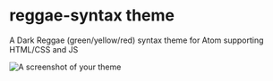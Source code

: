 # reggae-syntax theme

A Dark Reggae (green/yellow/red) syntax theme for Atom supporting HTML/CSS and JS

![A screenshot of your theme](https://f.cloud.github.com/assets/69169/2289498/4c3cb0ec-a009-11e3-8dbd-077ee11741e5.gif)
